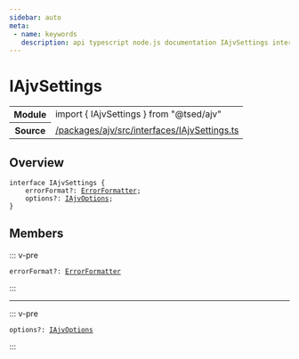 ```yaml
---
sidebar: auto
meta:
 - name: keywords
   description: api typescript node.js documentation IAjvSettings interface
---
```

# IAjvSettings <Badge text="Interface" type="interface"/>
<!-- Summary -->
<section class="symbol-info"><table class="is-full-width"><tbody><tr><th>Module</th><td><div class="lang-typescript"><span class="token keyword">import</span> { IAjvSettings }&nbsp;<span class="token keyword">from</span>&nbsp;<span class="token string">"@tsed/ajv"</span></div></td></tr><tr><th>Source</th><td><a href="https://github.com/TypedProject/ts-express-decorators/blob/v5.2.5/packages/ajv/src/interfaces/IAjvSettings.ts#L0-L0">/packages/ajv/src/interfaces/IAjvSettings.ts</a></td></tr></tbody></table></section>

<!-- Overview -->
## Overview


<pre><code class="typescript-lang "><span class="token keyword">interface</span> IAjvSettings <span class="token punctuation">{</span>
    errorFormat?<span class="token punctuation">:</span> <a href="/api/ajv/interfaces/ErrorFormatter.html"><span class="token">ErrorFormatter</span></a><span class="token punctuation">;</span>
    options?<span class="token punctuation">:</span> <a href="/api/ajv/interfaces/IAjvOptions.html"><span class="token">IAjvOptions</span></a><span class="token punctuation">;</span>
<span class="token punctuation">}</span></code></pre>



<!-- Members -->




## Members


::: v-pre

<div class="method-overview">
<pre><code class="typescript-lang ">errorFormat?<span class="token punctuation">:</span> <a href="/api/ajv/interfaces/ErrorFormatter.html"><span class="token">ErrorFormatter</span></a></code></pre>

</div>



:::



***



::: v-pre

<div class="method-overview">
<pre><code class="typescript-lang ">options?<span class="token punctuation">:</span> <a href="/api/ajv/interfaces/IAjvOptions.html"><span class="token">IAjvOptions</span></a></code></pre>

</div>



:::